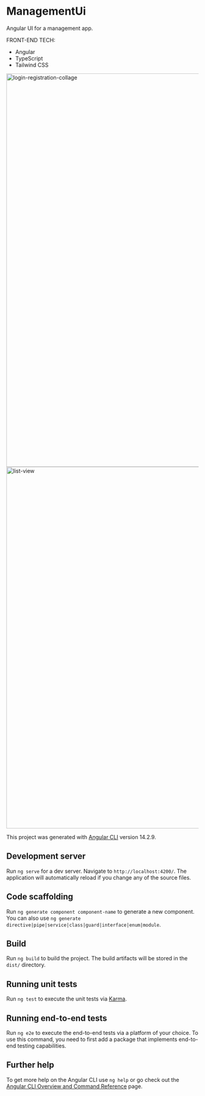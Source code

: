 # ManagementUi

Angular UI for a management app.

FRONT-END TECH:
- Angular
- TypeScript
- Tailwind CSS


<img width="1029" alt="login-registration-collage" src="https://user-images.githubusercontent.com/6646024/204654888-46ed0063-f16a-4a7a-bcc7-38b5f67cd541.png">

<img width="946" alt="list-view" src="https://user-images.githubusercontent.com/6646024/204653282-76f15155-0c7b-4fe9-bccf-077420f08f3b.PNG">


This project was generated with [Angular CLI](https://github.com/angular/angular-cli) version 14.2.9.

## Development server

Run `ng serve` for a dev server. Navigate to `http://localhost:4200/`. The application will automatically reload if you change any of the source files.

## Code scaffolding

Run `ng generate component component-name` to generate a new component. You can also use `ng generate directive|pipe|service|class|guard|interface|enum|module`.

## Build

Run `ng build` to build the project. The build artifacts will be stored in the `dist/` directory.

## Running unit tests

Run `ng test` to execute the unit tests via [Karma](https://karma-runner.github.io).

## Running end-to-end tests

Run `ng e2e` to execute the end-to-end tests via a platform of your choice. To use this command, you need to first add a package that implements end-to-end testing capabilities.

## Further help

To get more help on the Angular CLI use `ng help` or go check out the [Angular CLI Overview and Command Reference](https://angular.io/cli) page.
